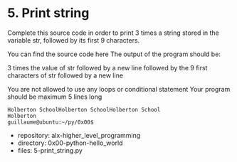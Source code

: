 # 5. Print string



Complete this source code in order to print 3 times a string stored in the variable str, followed by its first 9 characters.

You can find the source code here
The output of the program should be:


3 times the value of str
followed by a new line
followed by the 9 first characters of str
followed by a new line

You are not allowed to use any loops or conditional statement
Your program should be maximum 5 lines long

```guillaume@ubuntu:~/py/0x00$ ./5-print_string.py 
Holberton SchoolHolberton SchoolHolberton School
Holberton
guillaume@ubuntu:~/py/0x00$ 
```


 - repository: alx-higher_level_programming
 - directory: 0x00-python-hello_world
 - files: 5-print_string.py
